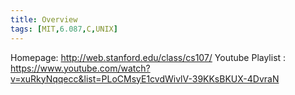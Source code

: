 ```yaml
---
title: Overview
tags: [MIT,6.087,C,UNIX]
---
```


Homepage: http://web.stanford.edu/class/cs107/
Youtube Playlist : https://www.youtube.com/watch?v=xuRkyNqqecc&list=PLoCMsyE1cvdWivlV-39KKsBKUX-4DvraN